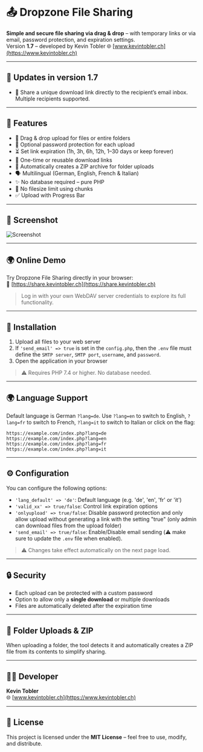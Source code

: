 # 📤 Dropzone File Sharing

**Simple and secure file sharing via drag & drop** – with temporary links or via email, password protection, and expiration settings.  
Version **1.7** – developed by Kevin Tobler 🌐 [www.kevintobler.ch](https://www.kevintobler.ch)

---

## 🔄 Updates in version 1.7

- 📧 Share a unique download link directly to the recipient’s email inbox. Multiple recipients supported.

---

## 🚀 Features

- 📂 Drag & drop upload for files or entire folders  
- 🔐 Optional password protection for each upload  
- ⏳ Set link expiration (1h, 3h, 6h, 12h, 1–30 days or keep forever)  
- 🔁 One-time or reusable download links  
- 📎 Automatically creates a ZIP archive for folder uploads  
- 🗣️ Multilingual (German, English, French & Italian)  
- ✨ No database required – pure PHP
- 🚫 No filesize limit using chunks
- ✅ Upload with Progress Bar

---

## 📸 Screenshot

![Screenshot](https://online.kevintobler.ch/projectimages/DropzoneFileSharing1-7.png)

---

## 🌍 Online Demo

Try Dropzone File Sharing directly in your browser:  
🔗 [https://share.kevintobler.ch](https://share.kevintobler.ch)

> Log in with your own WebDAV server credentials to explore its full functionality.

---

## 🔧 Installation

1. Upload all files to your web server
2. If `'send_email' => true` is set in the `config.php`, then the `.env` file must define the `SMTP server`, `SMTP port`, `username`, and `password`.
3. Open the application in your browser

> ⚠️ Requires PHP 7.4 or higher. No database needed.

---

## 🌍 Language Support

Default language is German `?lang=de`. Use `?lang=en` to switch to English, `?lang=fr` to switch to French, `?lang=it` to switch to Italian or click on the flag:

```
https://example.com/index.php?lang=de
https://example.com/index.php?lang=en
https://example.com/index.php?lang=fr
https://example.com/index.php?lang=it
```

---

## ⚙️ Configuration

You can configure the following options:

- `'lang_default' => 'de'`: Default language (e.g. 'de', 'en', 'fr' or 'it')
- `'valid_xx' => true/false`: Control link expiration options
- `'onlyupload' => true/false`: Disable password protection and only allow upload without generating a link with the setting "true" (only admin can download files from the upload folder)
- `'send_email' => true/false`: Enable/Disable email sending (⚠️ make sure to update the `.env` file when enabled).

> ⚠️ Changes take effect automatically on the next page load.

---

## 🔒 Security

- Each upload can be protected with a custom password  
- Option to allow only a **single download** or multiple downloads  
- Files are automatically deleted after the expiration time

---

## 📁 Folder Uploads & ZIP

When uploading a folder, the tool detects it and automatically creates a ZIP file from its contents to simplify sharing.

---

## 🧑‍💻 Developer

**Kevin Tobler**  
🌐 [www.kevintobler.ch](https://www.kevintobler.ch)

---

## 📜 License

This project is licensed under the **MIT License** – feel free to use, modify, and distribute.
